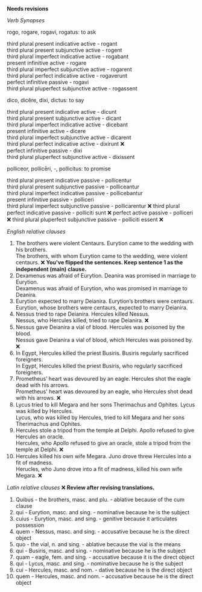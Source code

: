 **Needs revisions**

*Verb Synopses*  

rogo, rogare, rogavi, rogatus: to ask  

third plural present indicative active - rogant  
third plural present subjunctive active - rogent  
third plural imperfect indicative active - rogabant  
present infinitive active - rogare  
third plural imperfect subjunctive active - rogarent  
third plural perfect indicative active - rogaverunt  
perfect infinitive passive - rogavi  
third plural pluperfect subjunctive active - rogassent  

dico, dicĕre, dixi, dictus: to say  

third plural present indicative active - dicunt  
third plural present subjunctive active - dicant  
third plural imperfect indicative active - dicebant  
present infinitive active - dicere  
third plural imperfect subjunctive active - dicarent  
third plural perfect indicative active - dixirunt  ❌  
perfect infinitive passive - dixi  
third plural pluperfect subjunctive active - dixissent  

polliceor, pollicēri, -, pollicitus: to promise  

third plural present indicative passive - pollicentur  
third plural present subjunctive passive - polliceantur  
third plural imperfect indicative passive - pollicebantur  
present infinitive passive - polliceri  
third plural imperfect subjunctive passive - pollicarentur  ❌
third plural perfect indicative passive - polliciti sunt  ❌
perfect active passive -  polliceri ❌
third plural pluperfect subjunctive passive - polliciti essent  ❌

*English relative clauses*  

1. The brothers were violent Centaurs. Eurytion came to the wedding with his brothers.                                                                              
The brothers, with whom Eurytion came to the wedding, were violent centaurs.  ❌ **You've flipped the sentences.  Keep sentence 1 as the independent (main) clause.**
2. Dexamenus was afraid of Eurytion. Deanira was promised in marriage to Eurytion.  
Dexamenus was afraid of Eurytion, who was promised in marriage to Deanira.  
3. Eurytion expected to marry Deianira. Eurytion’s brothers were centaurs.  
Eurytion, whose brothers were centaurs, expected to marry Deianira.
4. Nessus tried to rape Deianira. Hercules killed Nessus.  
Nessus, who Hercules killed, tried to rape Deianira.   ❌
5. Nessus gave Deianira a vial of blood. Hercules was poisoned by the blood.  
Nessus gave Deianira a vial of blood, which Hercules was poisoned by.  ❌
6. In Egypt, Hercules killed the priest Busiris. Busiris regularly sacrificed foreigners.  
In Egypt, Hercules killed the priest Busiris, who regularly sacrificed foreigners.  
7. Prometheus’ heart was devoured by an eagle. Hercules shot the eagle dead with his arrows.  
Prometheus' heart was devoured by an eagle, who Hercules shot dead with his arrows.  ❌
8. Lycus tried to kill Megara and her sons Therimachus and Ophites. Lycus was killed by Hercules.  
Lycus, who was killed by Hercules, tried to kill Megara and her sons Therimachus and Ophites.
9. Hercules stole a tripod from the temple at Delphi. Apollo refused to give Hercules an oracle.  
Hercules, who Apollo refused to give an oracle, stole a tripod from the temple at Delphi.  ❌
10. Hercules killed his own wife Megara. Juno drove threw Hercules into a fit of madness.  
Herucles, who Juno drove into a fit of madness, killed his own wife Megara.  ❌

*Latin relative clauses*  ❌ **Review after revising translations.**

1. Quibus - the brothers, masc. and plu. - ablative because of the cum clause  
2. qui - Eurytion, masc. and sing. - nominative because he is the subject
3. cuius  - Eurytion, masc. and sing. - genitive because it articulates possession
4. quem - Nessus, masc. and sing. - accusative because he is the direct object
5. quo - the vial, n. and sing. - ablative because the vial is the means
6. qui - Busiris, masc. and sing. - nominative because he is the subject
7. quam - eagle, fem. and sing. - accusative because it is the direct object
8. qui - Lycus, masc. and sing. - nominative because he is the subject
9. cui - Hercules, masc. and nom. - dative because he is the direct object
10. quem - Hercules, masc. and nom. - accusative because he is the direct object  
